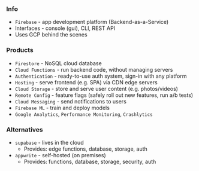 ### Info
* `Firebase` - app development platform (Backend-as-a-Service)
* Interfaces - console (gui), CLI, REST API
* Uses GCP behind the scenes

### Products
* `Firestore` - NoSQL cloud database
* `Cloud Functions` - run backend code, without managing servers
* `Authentication` - ready-to-use auth system, sign-in with any platform
* `Hosting` - serve frontend (e.g. SPA) via CDN edge servers
* `Cloud Storage` - store and serve user content (e.g. photos/videos)
* `Remote Config` - feature flags (safely roll out new features, run a/b tests)
* `Cloud Messaging` - send notifications to users
* `Firebase ML` - train and deploy models
* `Google Analytics`, `Performance Monitoring`, `Crashlytics`

### Alternatives
* `supabase` - lives in the cloud
    * Provides: edge functions, database, storage, auth
* `appwrite` - self-hosted (on premises)
    * Provides: functions, database, storage, security, auth
